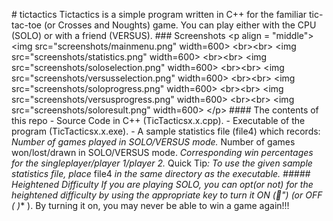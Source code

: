 #   t i c t a c t i c s  
 T i c t a c t i c s   i s   a   s i m p l e   p r o g r a m   w r i t t e n   i n   * * C + + * *   f o r   t h e   f a m i l i a r   t i c - t a c - t o e   ( o r   C r o s s e s   a n d   N o u g h t s )   g a m e .   Y o u   c a n   p l a y   e i t h e r   w i t h   t h e   C P U   ( * * S O L O * * )   o r   w i t h   a   f r i e n d   ( * * V E R S U S * * ) .  
  
 # # #   S c r e e n s h o t s  
  
 < p   a l i g n   =   " m i d d l e " >  
     < i m g   s r c = " s c r e e n s h o t s / m a i n m e n u . p n g "   w i d t h = 6 0 0 >  
     < b r > < b r >  
     < i m g   s r c = " s c r e e n s h o t s / s t a t i s t i c s . p n g "   w i d t h = 6 0 0 >  
     < b r > < b r >  
     < i m g   s r c = " s c r e e n s h o t s / s o l o s e l e c t i o n . p n g "   w i d t h = 6 0 0 >  
     < b r > < b r >  
     < i m g   s r c = " s c r e e n s h o t s / v e r s u s s e l e c t i o n . p n g "   w i d t h = 6 0 0 >  
     < b r > < b r >  
     < i m g   s r c = " s c r e e n s h o t s / s o l o p r o g r e s s . p n g "   w i d t h = 6 0 0 >  
     < b r > < b r >  
     < i m g   s r c = " s c r e e n s h o t s / v e r s u s p r o g r e s s . p n g "   w i d t h = 6 0 0 >  
     < b r > < b r >  
     < i m g   s r c = " s c r e e n s h o t s / s o l o r e s u l t . p n g "   w i d t h = 6 0 0 >  
 < / p >  
  
 # # # #   T h e   c o n t e n t s   o f   t h i s   r e p o  
 -   S o u r c e   C o d e   i n   C + +   ( T i c T a c t i c s x . x . c p p ) .  
 -   E x e c u t a b l e   o f   t h e   p r o g r a m   ( T i c T a c t i c s x . x . e x e ) .  
 -   A   s a m p l e   s t a t i s t i c s   f i l e   ( f i l e 4 )   w h i c h   r e c o r d s :  
 	 *   N u m b e r   o f   g a m e s   p l a y e d   i n   S O L O / V E R S U S   m o d e .  
 	 *   N u m b e r   o f   g a m e s   w o n / l o s t / d r a w n   i n   S O L O / V E R S U S   m o d e .  
 	 *   C o r r e s p o n d i n g   w i n   p e r c e n t a g e s   f o r   t h e   s i n g l e p l a y e r / p l a y e r   1 / p l a y e r   2 .  
  
 * Q u i c k   T i p * :   T o   u s e   t h e   g i v e n   s a m p l e   s t a t i s t i c s   f i l e ,   p l a c e   * f i l e 4 *   i n   t h e   s a m e   d i r e c t o r y   a s   t h e   e x e c u t a b l e .  
  
 # # # # #   H e i g h t e n e d   D i f f i c u l t y  
 I f   y o u   a r e   p l a y i n g   * * S O L O * * ,   y o u   c a n   o p t ( o r   n o t )   f o r   t h e   h e i g h t e n e d   d i f f i c u l t y   b y   u s i n g   t h e   a p p r o p r i a t e   k e y   t o   t u r n   i t   O N   * * ( ") * *   ( o r   O F F   * * (   ) * *   ) .  
 B y   t u r n i n g   i t   o n ,   y o u   m a y   n e v e r   b e   a b l e   t o   w i n   a   g a m e   a g a i n ! ! !  
  
  
 